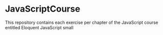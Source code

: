 # JavaScriptCourse
This repository contains each exercise per chapter of the JavaScript course entitled Eloquent JavaScript small
